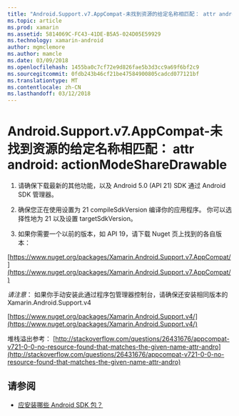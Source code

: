 ```yaml
---
title: "Android.Support.v7.AppCompat-未找到资源的给定名称相匹配： attr android: actionModeShareDrawable"
ms.topic: article
ms.prod: xamarin
ms.assetid: 5814069C-FC43-41DE-B5A5-024D05E59929
ms.technology: xamarin-android
author: mgmclemore
ms.author: mamcle
ms.date: 03/09/2018
ms.openlocfilehash: 1455ba0c7cf72e9d826fae5b3d3cc9a69f6bf2c9
ms.sourcegitcommit: 0fdb243b46cf21be47584900805cadcd077121bf
ms.translationtype: MT
ms.contentlocale: zh-CN
ms.lasthandoff: 03/12/2018
---
```

# <a name="androidsupportv7appcompat---no-resource-found-that-matches-the-given-name-attr-androidactionmodesharedrawable"></a>Android.Support.v7.AppCompat-未找到资源的给定名称相匹配： attr android: actionModeShareDrawable

1. 请确保下载最新的其他功能，以及 Android 5.0 (API 21) SDK 通过 Android SDK 管理器。

2. 确保您正在使用设置为 21 compileSdkVersion 编译你的应用程序。 你可以选择性地为 21 以及设置 targetSdkVersion。

3. 如果你需要一个以前的版本，如 API 19，请下载 Nuget 页上找到的各自版本：

[https://www.nuget.org/packages/Xamarin.Android.Support.v7.AppCompat/](https://www.nuget.org/packages/Xamarin.Android.Support.v7.AppCompat/)

*请注意*： 如果你手动安装此通过程序包管理器控制台，请确保还安装相同版本的 Xamarin.Android.Support.v4

[https://www.nuget.org/packages/Xamarin.Android.Support.v4/](https://www.nuget.org/packages/Xamarin.Android.Support.v4/)

堆栈溢出参考： [http://stackoverflow.com/questions/26431676/appcompat-v721-0-0-no-resource-found-that-matches-the-given-name-attr-andro](http://stackoverflow.com/questions/26431676/appcompat-v721-0-0-no-resource-found-that-matches-the-given-name-attr-andro)

## <a name="see-also"></a>请参阅

- [应安装哪些 Android SDK 包？](~/android/troubleshooting/questions/install-android-sdk-packages.md)

